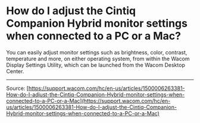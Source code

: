 # How do I adjust the Cintiq Companion Hybrid monitor settings when connected to a PC or a Mac?

You can easily adjust monitor settings such as brightness, color, contrast, temperature and more, on either operating system, from within the Wacom Display Settings Utility, which can be launched from the Wacom Desktop Center.

---
Source: [https://support.wacom.com/hc/en-us/articles/1500006263381-How-do-I-adjust-the-Cintiq-Companion-Hybrid-monitor-settings-when-connected-to-a-PC-or-a-Mac](https://support.wacom.com/hc/en-us/articles/1500006263381-How-do-I-adjust-the-Cintiq-Companion-Hybrid-monitor-settings-when-connected-to-a-PC-or-a-Mac)
